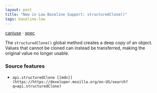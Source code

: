 ```yaml
---
layout: post
title: "New in Low Baseline Support: structuredClone()"
tags: baseline-low
---
```


[caniuse](https://caniuse.com/?search=structured-clone) · [spec](https://html.spec.whatwg.org/multipage/structured-data.html#structured-cloning)

The `structuredClone()` global method creates a deep copy of an object. Values that cannot be cloned can instead be transferred, making the original value no longer usable.

### Source features

- ``api.structuredClone [[mdn]](https://https://developer.mozilla.org/en-US/search?q=api.structuredClone)``
